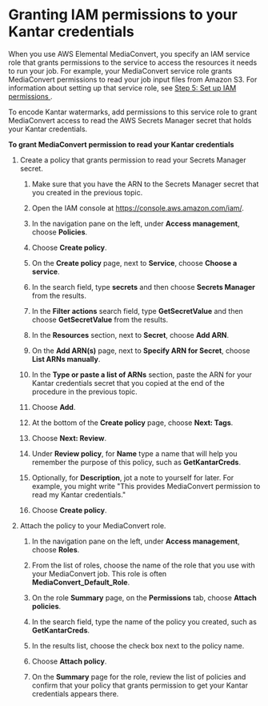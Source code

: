 # Granting IAM permissions to your Kantar credentials<a name="granting-permissions-for-mediaconvert-to-access-secrets-manager-secret.html"></a>

When you use AWS Elemental MediaConvert, you specify an IAM service role that grants permissions to the service to access the resources it needs to run your job\. For example, your MediaConvert service role grants MediaConvert permissions to read your job input files from Amazon S3\. For information about setting up that service role, see [Step 5: Set up IAM permissions ](iam-role.md)\.

To encode Kantar watermarks, add permissions to this service role to grant MediaConvert access to read the AWS Secrets Manager secret that holds your Kantar credentials\.

**To grant MediaConvert permission to read your Kantar credentials**

1. Create a policy that grants permission to read your Secrets Manager secret\.

   1. Make sure that you have the ARN to the Secrets Manager secret that you created in the previous topic\.

   1. Open the IAM console at [https://console\.aws\.amazon\.com/iam/](https://console.aws.amazon.com/iam/)\.

   1. In the navigation pane on the left, under **Access management**, choose **Policies**\.

   1. Choose **Create policy**\.

   1. On the **Create policy** page, next to **Service**, choose **Choose a service**\.

   1. In the search field, type **secrets** and then choose **Secrets Manager** from the results\.

   1. In the **Filter actions** search field, type **GetSecretValue** and then choose **GetSecretValue** from the results\.

   1. In the **Resources** section, next to **Secret**, choose **Add ARN**\.

   1. On the **Add ARN\(s\)** page, next to **Specify ARN for Secret**, choose **List ARNs manually**\.

   1. In the **Type or paste a list of ARNs** section, paste the ARN for your Kantar credentials secret that you copied at the end of the procedure in the previous topic\.

   1. Choose **Add**\.

   1. At the bottom of the **Create policy** page, choose **Next: Tags**\.

   1. Choose **Next: Review**\.

   1. Under **Review policy**, for **Name** type a name that will help you remember the purpose of this policy, such as **GetKantarCreds**\.

   1. Optionally, for **Description**, jot a note to yourself for later\. For example, you might write "This provides MediaConvert permission to read my Kantar credentials\."

   1. Choose **Create policy**\.

1. Attach the policy to your MediaConvert role\.

   1. In the navigation pane on the left, under **Access management**, choose **Roles**\.

   1. From the list of roles, choose the name of the role that you use with your MediaConvert job\. This role is often **MediaConvert\_Default\_Role**\.

   1. On the role **Summary** page, on the **Permissions** tab, choose **Attach policies**\.

   1. In the search field, type the name of the policy you created, such as **GetKantarCreds**\.

   1. In the results list, choose the check box next to the policy name\.

   1. Choose **Attach policy**\.

   1. On the **Summary** page for the role, review the list of policies and confirm that your policy that grants permission to get your Kantar credentials appears there\.